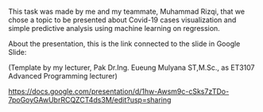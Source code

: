 This task was made by me and my teammate, Muhammad Rizqi, that we chose a topic to be presented about Covid-19 cases visualization and simple predictive analysis using machine learning on regression.

About the presentation, this is the link connected to the slide in Google Slide:

(Template by my lecturer, Pak Dr.Ing. Eueung Mulyana ST,M.Sc., as ET3107 Advanced Programming lecturer)
 
https://docs.google.com/presentation/d/1hw-Awsm9c-cSks7zTDo-7poGoyGAwUbrRCQZCT4ds3M/edit?usp=sharing
